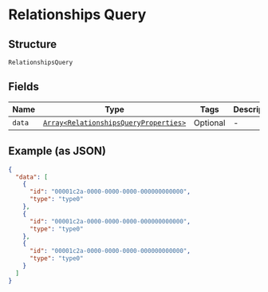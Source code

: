 
# Relationships Query

## Structure

`RelationshipsQuery`

## Fields

| Name | Type | Tags | Description |
|  --- | --- | --- | --- |
| `data` | [`Array<RelationshipsQueryProperties>`](../../doc/models/relationships-query-properties.md) | Optional | - |

## Example (as JSON)

```json
{
  "data": [
    {
      "id": "00001c2a-0000-0000-0000-000000000000",
      "type": "type0"
    },
    {
      "id": "00001c2a-0000-0000-0000-000000000000",
      "type": "type0"
    },
    {
      "id": "00001c2a-0000-0000-0000-000000000000",
      "type": "type0"
    }
  ]
}
```

